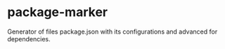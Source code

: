 # package-marker
Generator of files package.json with its configurations and advanced for dependencies.
